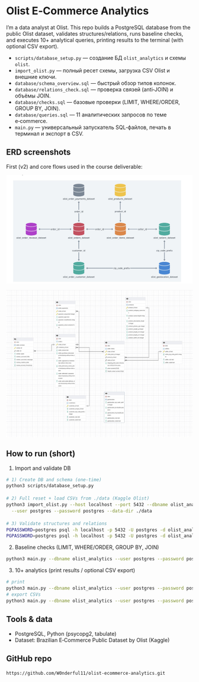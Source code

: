 # Olist E‑Commerce Analytics

I’m a data analyst at Olist. This repo builds a PostgreSQL database from the public Olist dataset, validates structures/relations, runs baseline checks, and executes 10+ analytical queries, printing results to the terminal (with optional CSV export).


- `scripts/database_setup.py` — создание БД `olist_analytics` и схемы `olist`.
- `import_olist.py` — полный ресет схемы, загрузка CSV Olist и внешние ключи.
- `database/schema_overview.sql` — быстрый обзор типов колонок.
- `database/relations_check.sql` — проверка связей (anti‑JOIN) и объёмы JOIN.
- `database/checks.sql` — базовые проверки (LIMIT, WHERE/ORDER, GROUP BY, JOIN).
- `database/queries.sql` — 11 аналитических запросов по теме e‑commerce.
- `main.py` — универсальный запускатель SQL‑файлов, печать в терминал и экспорт в CSV.

## ERD screenshots
First (v2) and core flows used in the course deliverable:

![ERD v2](screen/erd2.jpg)

![ERD core](screen/erd.jpg)

## How to run (short)
1) Import and validate DB
```bash
# 1) Create DB and schema (one‑time)
python3 scripts/database_setup.py

# 2) Full reset + load CSVs from ./data (Kaggle Olist)
python3 import_olist.py --host localhost --port 5432 --dbname olist_analytics \
  --user postgres --password postgres --data-dir ./data

# 3) Validate structures and relations
PGPASSWORD=postgres psql -h localhost -p 5432 -U postgres -d olist_analytics -f database/schema_overview.sql
PGPASSWORD=postgres psql -h localhost -p 5432 -U postgres -d olist_analytics -f database/relations_check.sql
```

2) Baseline checks (LIMIT, WHERE/ORDER, GROUP BY, JOIN)
```bash
python3 main.py --dbname olist_analytics --user postgres --password postgres --sql-file database/checks.sql
```

3) 10+ analytics (print results / optional CSV export)
```bash
# print
python3 main.py --dbname olist_analytics --user postgres --password postgres --sql-file database/queries.sql
# export CSVs
python3 main.py --dbname olist_analytics --user postgres --password postgres --sql-file database/queries.sql --save-csv --csv-dir ./out
```

## Tools & data
- PostgreSQL, Python (psycopg2, tabulate)
- Dataset: Brazilian E‑Commerce Public Dataset by Olist (Kaggle)

## GitHub repo
`https://github.com/W0nderful11/olist-ecommerce-analytics.git`
